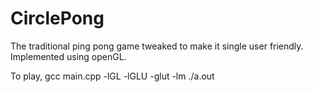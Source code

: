 # CirclePong
The traditional ping pong game tweaked to make it single user friendly. Implemented using openGL.

To play,
  gcc main.cpp -lGL -lGLU -glut -lm
  ./a.out
